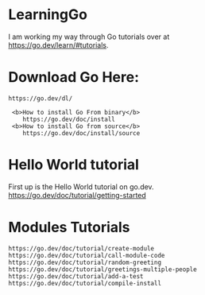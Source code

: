 # LearningGo

I am working my way through Go tutorials over at https://go.dev/learn/#tutorials. 

# Download Go Here:
    https://go.dev/dl/

     <b>How to install Go From binary</b>
        https://go.dev/doc/install
     <b>How to install Go from source</b>
        https://go.dev/doc/install/source

# Hello World tutorial
First up is the Hello World tutorial on go.dev.
    https://go.dev/doc/tutorial/getting-started

# Modules Tutorials
    https://go.dev/doc/tutorial/create-module
    https://go.dev/doc/tutorial/call-module-code
    https://go.dev/doc/tutorial/random-greeting
    https://go.dev/doc/tutorial/greetings-multiple-people
    https://go.dev/doc/tutorial/add-a-test
    https://go.dev/doc/tutorial/compile-install
